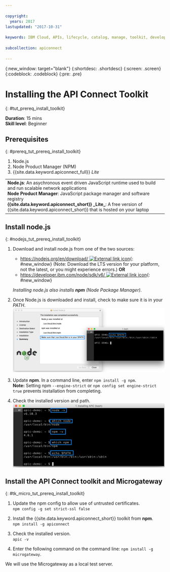 ```yaml
---

copyright:
  years: 2017
lastupdated: "2017-10-31"

keywords: IBM Cloud, APIs, lifecycle, catalog, manage, toolkit, develop, dev portal, tutorials

subcollection: apiconnect

---
```


{:new_window: target="blank"}
{:shortdesc: .shortdesc}
{:screen: .screen}
{:codeblock: .codeblock}
{:pre: .pre}

# Installing the API Connect Toolkit
{: #tut_prereq_install_toolkit}

**Duration**: 15 mins  
**Skill level**: Beginner  

## Prerequisites
{: #prereq_tut_prereq_install_toolkit}

1. Node.js
2. Node Product Manager (NPM)
3. {{site.data.keyword.apiconnect_full}} _Lite_

<table>
  <tr><td><b>Node.js</b>: An asychronous event driven JavaScript runtime used to build and run scalable network applications
    <br>
    <b>Node Product Manager</b>: JavaScript package manager and software registry<br>
    <b>{{site.data.keyword.apiconnect_short}} _Lite_</b>: A free version of {{site.data.keyword.apiconnect_short}} that is hosted on your laptop</td></tr>
  </table>  


## Install node.js
{: #nodejs_tut_prereq_install_toolkit}

1. Download and install node.js from one of the two sources:
   * [https://nodejs.org/en/download/ ![External link icon](../icons/launch-glyph.svg "External link icon")](https://nodejs.org/en/download/){: #new_window} (Note: Download the LTS version for your platform, not the latest, or you might experience errors.)
      **OR**
   * [https://developer.ibm.com/node/sdk/v6/ ![External link icon](../icons/launch-glyph.svg "External link icon")](https://developer.ibm.com/node/sdk/v6/){: #new_window}  

    _Installing node.js also installs **npm** (Node Package Manager)_.

2.  Once Node.js is downloaded and install, check to make sure it is in your _PATH_.
    ![](images/verify-path.png)  

3. Update **npm**. In a command line, enter `npm install -g npm`.  
   **Note:** Setting npm `--engine-strict` or `npm config set engine-strict true` prevents installation from completing.


4. Check the installed version and path.
   ![](images/screenshot_install_apic-1.png)  



## Install the API Connect toolkit and Microgateway
{: #tk_micro_tut_prereq_install_toolkit}

1. Update the npm config to allow use of untrusted certificates.  
   `npm config -g set strict-ssl false`  

2. Install the {{site.data.keyword.apiconnect_short}} toolkit from **npm**.  
    `npm install -g apiconnect`

3. Check the installed version.  
    `apic -v`

4. Enter the following command on the command line: `npm install -g microgateway`.

We will use the Microgateway as a local test server.
